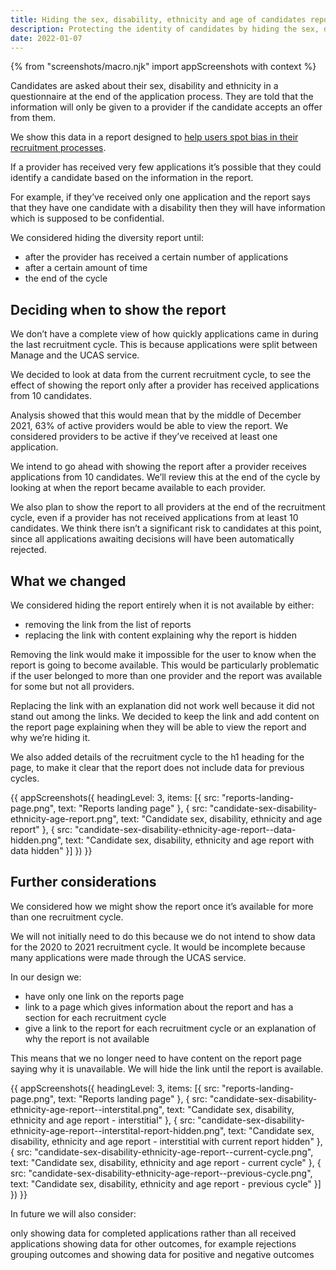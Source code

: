 ```yaml
---
title: Hiding the sex, disability, ethnicity and age of candidates report
description: Protecting the identity of candidates by hiding the sex, disability, ethnicity and age of candidates report while a provider has received applications from few candidates
date: 2022-01-07
---
```

{% from "screenshots/macro.njk" import appScreenshots with context %}

Candidates are asked about their sex, disability and ethnicity in a questionnaire at the end of the application process. They are told that the information will only be given to a provider if the candidate accepts an offer from them.

We show this data in a report designed to [help users spot bias in their recruitment processes](/manage-teacher-training-applications/simplifying-how-we-help-users-spot-bias-in-their-recruitment-processes/).

If a provider has received very few applications it’s possible that they could identify a candidate based on the information in the report.

For example, if they’ve received only one application and the report says that they have one candidate with a disability then they will have information which is supposed to be confidential.

We considered hiding the diversity report until:

- after the provider has received a certain number of applications
- after a certain amount of time
- the end of the cycle

## Deciding when to show the report

We don’t have a complete view of how quickly applications came in during the last recruitment cycle. This is because applications were split between Manage and the UCAS service.

We decided to look at data from the current recruitment cycle, to see the effect of showing the report only after a provider has received applications from 10 candidates.

Analysis showed that this would mean that by the middle of December 2021, 63% of active providers would be able to view the report. We considered providers to be active if they’ve received at least one application.

We intend to go ahead with showing the report after a provider receives applications from 10 candidates. We’ll review this at the end of the cycle by looking at when the report became available to each provider.

We also plan to show the report to all providers at the end of the recruitment cycle, even if a provider has not received applications from at least 10 candidates. We think there isn’t a significant risk to candidates at this point, since all applications awaiting decisions will have been automatically rejected.

## What we changed

We considered hiding the report entirely when it is not available by either:

- removing the link from the list of reports
- replacing the link with content explaining why the report is hidden

Removing the link would make it impossible for the user to know when the report is going to become available. This would be particularly problematic if the user belonged to more than one provider and the report was available for some but not all providers.

Replacing the link with an explanation did not work well because it did not stand out among the links. We decided to keep the link and add content on the report page explaining when they will be able to view the report and why we’re hiding it.

We also added details of the recruitment cycle to the h1 heading for the page, to make it clear that the report does not include data for previous cycles.

{{ appScreenshots({
  headingLevel: 3,
  items: [{
    src: "reports-landing-page.png",
    text: "Reports landing page"
  }, {
    src: "candidate-sex-disability-ethnicity-age-report.png",
    text: "Candidate sex, disability, ethnicity and age report"
  }, {
    src: "candidate-sex-disability-ethnicity-age-report--data-hidden.png",
    text: "Candidate sex, disability, ethnicity and age report with data hidden"
  }]
}) }}

## Further considerations

We considered how we might show the report once it’s available for more than one recruitment cycle.

We will not initially need to do this because we do not intend to show data for the 2020 to 2021 recruitment cycle. It would be incomplete because many applications were made through the UCAS service.

In our design we:

- have only one link on the reports page
- link to a page which gives information about the report and has a section for each recruitment cycle
- give a link to the report for each recruitment cycle or an explanation of why the report is not available

This means that we no longer need to have content on the report page saying why it is unavailable. We will hide the link until the report is available.

{{ appScreenshots({
  headingLevel: 3,
  items: [{
    src: "reports-landing-page.png",
    text: "Reports landing page"
  }, {
    src: "candidate-sex-disability-ethnicity-age-report--interstital.png",
    text: "Candidate sex, disability, ethnicity and age report - interstitial"
  }, {
    src: "candidate-sex-disability-ethnicity-age-report--interstital-report-hidden.png",
    text: "Candidate sex, disability, ethnicity and age report - interstitial with current report hidden"
  }, {
    src: "candidate-sex-disability-ethnicity-age-report--current-cycle.png",
    text: "Candidate sex, disability, ethnicity and age report - current cycle"
  }, {
    src: "candidate-sex-disability-ethnicity-age-report--previous-cycle.png",
    text: "Candidate sex, disability, ethnicity and age report - previous cycle"
  }]
}) }}

In future we will also consider:

only showing data for completed applications rather than all received applications
showing data for other outcomes, for example rejections
grouping outcomes and showing data for positive and negative outcomes
